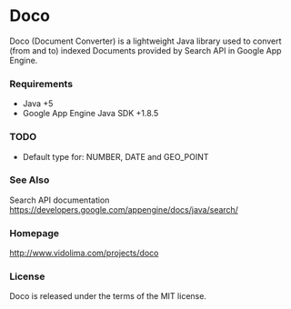 Doco
====
Doco (Document Converter) is a lightweight Java library used to convert (from and to) indexed Documents provided by Search API in Google App Engine.

### Requirements
* Java +5
* Google App Engine Java SDK +1.8.5

### TODO
* Default type for: NUMBER, DATE and GEO_POINT

### See Also
Search API documentation
https://developers.google.com/appengine/docs/java/search/

### Homepage
http://www.vidolima.com/projects/doco

### License
Doco is released under the terms of the MIT license.
